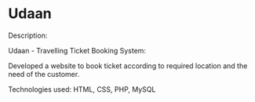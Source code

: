 # Udaan
Description:

Udaan - Travelling Ticket Booking System:

Developed a website to book ticket according to required location and the need of the customer.

Technologies used: HTML, CSS, PHP, MySQL
